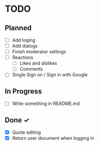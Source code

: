 # TODO

## Planned

- [ ] Add loging
- [ ] Add dialogs
- [ ] Finish moderator settings
- [ ] Reactions
  - [ ] Likes and dislikes
  - [ ] Comments
- [ ] Single Sign on / Sign in with Google

## In Progress

- [ ] Write something in README.md

## Done ✓

- [x] Quote editing
- [x] Return user document when logging in
